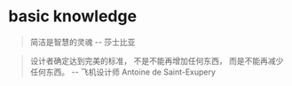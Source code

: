 # basic knowledge

> 简洁是智慧的灵魂 -- 莎士比亚

> 设计者确定达到完美的标准， 不是不能再增加任何东西， 而是不能再减少任何东西。  -- 飞机设计师 Antoine de Saint-Exupery
